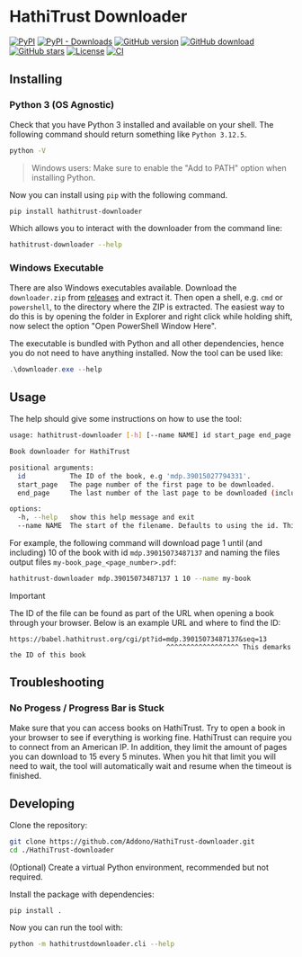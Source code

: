 # HathiTrust Downloader
[![PyPI](https://img.shields.io/pypi/v/hathitrust-downloader?style=flat-square&logo=pypi)][pypi]
[![PyPI - Downloads](https://img.shields.io/pypi/dm/hathitrust-downloader?logo=pypi&style=flat-square)][pypi]
[![GitHub version](https://img.shields.io/github/release/Addono/HathiTrust-downloader.svg?style=flat-square&logo=github)][github-releases]
[![GitHub download](https://img.shields.io/github/downloads/Addono/HathiTrust-downloader/total.svg?style=flat-square&logo=github)][github-releases]
[![GitHub stars](https://img.shields.io/github/stars/Addono/HathiTrust-downloader?style=flat-square)](https://github.com/Addono/HathiTrust-downloader/stargazers)
[![License](https://img.shields.io/github/license/Addono/HathiTrust-downloader.svg?style=flat-square)](LICENSE)
[![CI](https://github.com/Addono/HathiTrust-downloader/actions/workflows/ci.yaml/badge.svg?event=push)][ci-badge]

## Installing

### Python 3 (OS Agnostic)

Check that you have Python 3 installed and available on your shell. The following command should return something like `Python 3.12.5`. 

```bash
python -V
```

> Windows users: Make sure to enable the "Add to PATH" option when installing Python.

Now you can install using `pip` with the following command.

```bash
pip install hathitrust-downloader
```

Which allows you to interact with the downloader from the command line:

```bash
hathitrust-downloader --help
```

### Windows Executable

There are also Windows executables available. Download the `downloader.zip` from [releases](https://github.com/Addono/HathiTrust-downloader/releases/) and extract it. Then open a shell, e.g. `cmd` or `powershell`, to the directory where the ZIP is extracted. The easiest way to do this is by opening the folder in Explorer and right click while holding shift, now select the option "Open PowerShell Window Here".

The executable is bundled with Python and all other dependencies, hence you do not need to have anything installed. Now the tool can be used like:

```powershell
.\downloader.exe --help 
```

## Usage

The help should give some instructions on how to use the tool:

```bash
usage: hathitrust-downloader [-h] [--name NAME] id start_page end_page

Book downloader for HathiTrust

positional arguments:
  id           The ID of the book, e.g 'mdp.39015027794331'.
  start_page   The page number of the first page to be downloaded.
  end_page     The last number of the last page to be downloaded (inclusive).

options:
  -h, --help   show this help message and exit
  --name NAME  The start of the filename. Defaults to using the id. This can also be used to change the path.
```

For example, the following command will download page 1 until (and including) 10 of the book with id `mdp.39015073487137` and naming the files output files `my-book_page_<page_number>.pdf`:

```bash
hathitrust-downloader mdp.39015073487137 1 10 --name my-book
```

> [!IMPORTANT]
> The ID of the file can be found as part of the URL when opening a book through your browser. Below is an example URL and where to find the ID:
> ```
> https://babel.hathitrust.org/cgi/pt?id=mdp.39015073487137&seq=13
>                                        ^^^^^^^^^^^^^^^^^^ This demarks the ID of this book
> ```

## Troubleshooting

### No Progess / Progress Bar is Stuck

Make sure that you can access books on HathiTrust. Try to open a book in your browser to see if everything is working fine. HathiTrust can require you to connect from an American IP. In addition, they limit the amount of pages you can download to 15 every 5 minutes. When you hit that limit you will need to wait, the tool will automatically wait and resume when the timeout is finished.

[pypi]: https://pypi.org/project/hathitrust-downloader/
[github-releases]: https://github.com/Addono/HathiTrust-downloader/releases/latest
[ci-badge]: https://github.com/Addono/HathiTrust-downloader/actions/workflows/ci.yaml/badge.svg?event=push

## Developing

Clone the repository:

```bash
git clone https://github.com/Addono/HathiTrust-downloader.git
cd ./HathiTrust-downloader
```

(Optional) Create a virtual Python environment, recommended but not required.

Install the package with dependencies:
```
pip install .
```

Now you can run the tool with:

```bash
python -m hathitrustdownloader.cli --help
```
